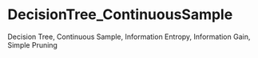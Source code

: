 # DecisionTree_ContinuousSample
Decision Tree, Continuous Sample, Information Entropy, Information Gain, Simple Pruning
